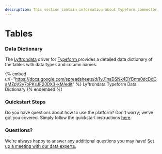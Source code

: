 ```yaml
---
description: This section contain information about typeform connector tables information
---
```


# Tables

### Data Dictionary

The [Lyftrondata](https://www.lyftrondata.com/) driver for [Typeform](https://www.lyftrondata.com/integration/marketing-analytics/typeform//)[ ](https://www.lyftrondata.com/integration/typeform/)provides a detailed data dictionary of the tables with data types and column names.

{% embed url="https://docs.google.com/spreadsheets/d/1vJ1naDSNk4DYBnm0dcDdCaMZpV2y7oPKsJF20DX3-kM/edit" %}
Lyftrondata Typeform Data Dictionary
{% endembed %}

### Quickstart Steps

Do you have questions about how to use the platform? Don't worry; we've got you covered. Simply follow the quickstart instructions [here](../README.md).

### Questions? <a href="#questions" id="questions"></a>

We're always happy to answer any additional questions you may have! [Set up a meeting with our data experts.](https://www.lyftrondata.com/book-a-meeting/)

